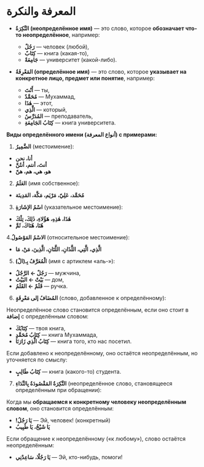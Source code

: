 ﻿# المعرفة والنكرة


- **النَّكِرَةُ (неопределённое имя)** — это слово, которое **обозначает что-то неопределённое**,  например:

	- **رَجُلٌ** — человек (любой),  
	- **كِتَابٌ** — книга (какая-то),  
	- **جَامِعَةٌ** — университет (какой-либо).


- **المَعْرِفَةُ (определённое имя)** — это слово, которое **указывает на конкретное лицо, предмет или понятие**,  например:

	- **أَنْتَ** — ты,  
	- **مُحَمَّدٌ** — Мухаммад,  
	- **هٰذَا** — этот,  
	- **الَّذِي** — который,  
	- **المُدَرِّسُ** — преподаватель,  
	- **كِتَابُ الجَامِعَةِ** — книга университета.

**Виды определённого имени (أنواع المعرفة) с примерами:**

1. **الضَّمِيرُ** (местоимение):

-   **أنا، نحن**
- **أنتَ، أنتم، أنتُنَّ**
- **هو، هي، هم، هنّ**
    

2. **العَلَمُ** (имя собственное):


- **مُحَمَّد، عَلِيّ، مَرْيَم، مَكَّة، المَدِينَة**

3. **اسْمُ الإشَارَةِ** (указательное местоимение):

- **هٰذَا، هٰذِهِ، هَؤُلاءِ، ذٰلِكَ، تِلْكَ**  
- **هُنَا، هُنَاكَ، ثَمَّ**

4.**الاسْمُ المَوْصُولُ** (относительное местоимение):

- **الَّذِي، الَّتِي، اللَّذَانِ، اللَّتَانِ، الَّذِينَ، مَنْ، مَا**


5. **الْمُعَرَّفُ بِـ(الْ)** (имя с артиклем «аль-»):

- **رَجُلٌ ← الرَّجُلُ** — мужчина,  
- **بَيْتٌ ← البَيْتُ** — дом,  
- **قَلَمٌ ← القَلَمُ** — ручка.

6. **المُضَافُ إلى مَعْرِفَةٍ** (слово, добавленное к определённому):

Неопределённое слово становится определённым, если оно стоит в **إضافة** с определённым словом:

- **كِتَابُكَ** — твоя книга,  
- **كِتَابُ مُحَمَّدٍ** — книга Мухаммада,  
- **كِتَابُ الَّذِي زَارَنَا** — книга того, кто нас посетил.

Если добавлено к неопределённому, оно остаётся неопределённым, но уточняется по смыслу:

- **كِتَابُ طَالِبٍ** — книга (какого-то) студента.

7. **النَّكِرَةُ المَقْصُودَةُ بِالنِّدَاءِ** (неопределённое слово, становящееся определённым при обращении):

Когда мы **обращаемся к конкретному человеку неопределённым словом**, оно становится определённым:

- **!يَا رَجُلُ** — Эй, человек! (конкретный)  
- **يَا شَيْخُ، يَا طَبِيبُ**

Если обращение к неопределённому («к любому»), слово остаётся неопределённым:

- **يَا رَجُلًا، سَاعِدْنِي** — Эй, кто-нибудь, помоги!


